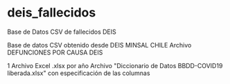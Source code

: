 # deis_fallecidos
Base de Datos CSV de fallecidos DEIS

Base de datos CSV obtenido desde DEIS MINSAL CHILE
Archivo DEFUNCIONES POR CAUSA DEIS

1 Archivo Excel .xlsx por año
Archivo "Diccionario de Datos BBDD-COVID19 liberada.xlsx" con especificación de las columnas
